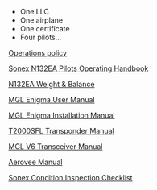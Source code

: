 * One LLC
* One airplane
* One certificate
* Four pilots...

[Operations policy](Operations.md)

[Sonex N132EA Pilots Operating Handbook](Sonex_POH.pdf)

[N132EA Weight & Balance](weight_and_balance.jpg)

[MGL Enigma User Manual](MGL_EFIS_user_manual.pdf) 

[MGL Enigma Installation Manual](Enigma.pdf) 

[T2000SFL Transponder Manual](T2000SFL.pdf)

[MGL V6 Transceiver Manual](V6_Transceiver_Manual.pdf)

[Aerovee Manual](AeroVee_2.1_Manual.pdf)

[Sonex Condition Inspection Checklist](N604X_Condition_Inspection_Checklist.pdf)

